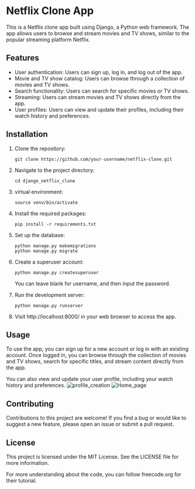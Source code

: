 # Netflix Clone App

This is a Netflix clone app built using Django, a Python web framework. The app allows users to browse and stream movies and TV shows, similar to the popular streaming platform Netflix.

## Features

- User authentication: Users can sign up, log in, and log out of the app.
- Movie and TV show catalog: Users can browse through a collection of movies and TV shows.
- Search functionality: Users can search for specific movies or TV shows.
- Streaming: Users can stream movies and TV shows directly from the app.
- User profiles: Users can view and update their profiles, including their watch history and preferences.

## Installation

1. Clone the repository:

   ```
   git clone https://github.com/your-username/netflix-clone.git
   ```

2. Navigate to the project directory:

   ```
   cd django_netflix_clone
   ```

3. virtual environment:

   ```
   source venv/bin/activate
   ```

4. Install the required packages:

   ```
   pip install -r requirements.txt
   ```

5. Set up the database:

   ```
   python manage.py makemigrations
   python manage.py migrate
   ```

6. Create a superuser account:

   ```
   python manage.py createsuperuser
   ```
   You can leave blank for username, and then input the password.

7. Run the development server:

   ```
   python manage.py runserver
   ```

8. Visit http://localhost:8000/ in your web browser to access the app.

## Usage

To use the app, you can sign up for a new account or log in with an existing account. Once logged in, you can browse through the collection of movies and TV shows, search for specific titles, and stream content directly from the app.

You can also view and update your user profile, including your watch history and preferences.
![profile_creation](https://github.com/Snehanraikar/Netflix_clone_django/assets/98581804/ff3db427-6ef8-4c76-83b9-1ca422e717af)
![Home_page](https://github.com/Snehanraikar/Netflix_clone_django/assets/98581804/63028017-692c-4470-99c2-2126a7cd2d24)


## Contributing

Contributions to this project are welcome! If you find a bug or would like to suggest a new feature, please open an issue or submit a pull request.

## License

This project is licensed under the MIT License. See the LICENSE file for more information.

For more understanding about the code, you can follow freecode.org for their tutorial.


